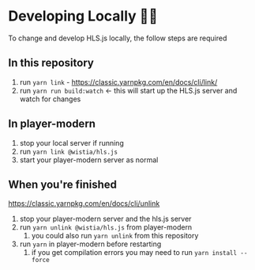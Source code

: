 # Developing Locally 👩‍💻

To change and develop HLS.js locally, the follow steps are required

## In this repository

1. run `yarn link` - https://classic.yarnpkg.com/en/docs/cli/link/
1. run `yarn run build:watch` <- this will start up the HLS.js server and watch for changes

## In player-modern

1. stop your local server if running
1. run `yarn link @wistia/hls.js`
1. start your player-modern server as normal

## When you're finished

https://classic.yarnpkg.com/en/docs/cli/unlink

1. stop your player-modern server and the hls.js server
1. run `yarn unlink @wistia/hls.js` from player-modern
   1. you could also run `yarn unlink` from this repository
1. run `yarn` in player-modern before restarting
   1. if you get compilation errors you may need to run `yarn install --force`
